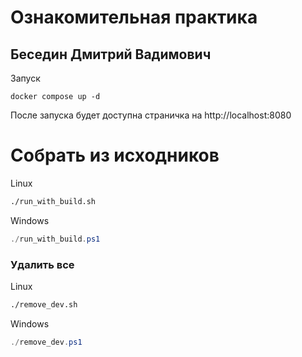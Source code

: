 # Ознакомительная практика
## Беседин Дмитрий Вадимович

Запуск
```
docker compose up -d
```
После запуска будет доступна страничка на
http://localhost:8080

# Собрать из исходников 
Linux
```bash
./run_with_build.sh
```
Windows
```powershell
./run_with_build.ps1
```

### Удалить все
Linux
```bash
./remove_dev.sh
```
Windows
```powershell
./remove_dev.ps1
```
